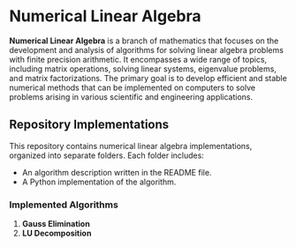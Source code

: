 ﻿# Numerical Linear Algebra
 
**Numerical Linear Algebra** is a branch of mathematics that focuses on the development and analysis of algorithms for solving linear algebra problems with finite precision arithmetic. It encompasses a wide range of topics, including matrix operations, solving linear systems, eigenvalue problems, and matrix factorizations. The primary goal is to develop efficient and stable numerical methods that can be implemented on computers to solve problems arising in various scientific and engineering applications.

## Repository Implementations

This repository contains numerical linear algebra implementations, organized into separate folders. Each folder includes:

- An algorithm description written in the README file.
- A Python implementation of the algorithm.

### Implemented Algorithms

1. **Gauss Elimination**
2. **LU Decomposition**
